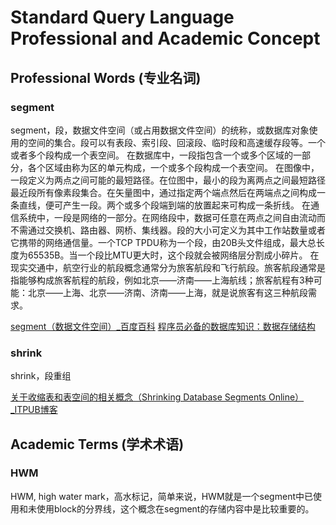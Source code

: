 # Standard Query Language Professional and Academic Concept

## Professional Words (专业名词)

### segment
segment，段，数据文件空间（或占用数据文件空间）的统称，或数据库对象使用的空间的集合。段可以有表段、索引段、回滚段、临时段和高速缓存段等。一个或者多个段构成一个表空间。
在数据库中，一段指包含一个或多个区域的一部分，各个区域由称为区的单元构成，一个或多个段构成一个表空间。
在图像中，一段定义为两点之间可能的最短路径。在位图中，最小的段为离两点之间最短路径最近段所有像素段集合。在矢量图中，通过指定两个端点然后在两端点之间构成一条直线，便可产生一段。两个或多个段端到端的放置起来可构成一条折线。
在通信系统中，一段是网络的一部分。在网络段中，数据可任意在两点之间自由流动而不需通过交换机、路由器、网桥、集线器。段的大小可定义为其中工作站数量或者它携带的网络通信量。一个TCP TPDU称为一个段，由20B头文件组成，最大总长度为65535B。当一个段比MTU更大时，这个段就会被网络层分割成小碎片。
在现实交通中，航空行业的航段概念通常分为旅客航段和飞行航段。旅客航段通常是指能够构成旅客航程的航段，例如北京——济南——上海航线；旅客航程有3种可能：北京——上海、北京——济南、济南——上海，就是说旅客有这三种航段需求。

[segment（数据文件空间）_百度百科](https://baike.baidu.com/item/segment/1272972?fr=ge_ala)
[程序员必备的数据库知识：数据存储结构](https://baijiahao.baidu.com/s?id=1756797014007089410&wfr=spider&for=pc)

### shrink
shrink，段重组  

[关于收缩表和表空间的相关概念（Shrinking Database Segments Online）_ITPUB博客](http://blog.itpub.net/29802484/viewspace-1869232/)


## Academic Terms (学术术语)

### HWM
HWM, high water mark，高水标记，简单来说，HWM就是一个segment中已使用和未使用block的分界线，这个概念在segment的存储内容中是比较重要的。
